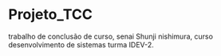 # Projeto_TCC
trabalho de conclusão de curso, senai Shunji nishimura, curso desenvolvimento de sistemas turma IDEV-2.
